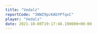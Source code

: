 ```yaml
---
title: "Vedalz"
reportCode: "3NWZ9pcKAbYPfqxC"
player: "Vedalz"
date: 2021-10-08T19:17:48.190000+00:00
---
```

